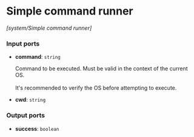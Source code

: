 # Simple command runner

_[system/Simple command runner]_

### Input ports

* __command__: ` string `


    Command to be executed. Must be valid in the context of the current OS.<br>
    <br>
    It's recommended to verify the OS before attempting to execute.<br>


* __cwd__: ` string `

### Output ports

* __success__: ` boolean `

